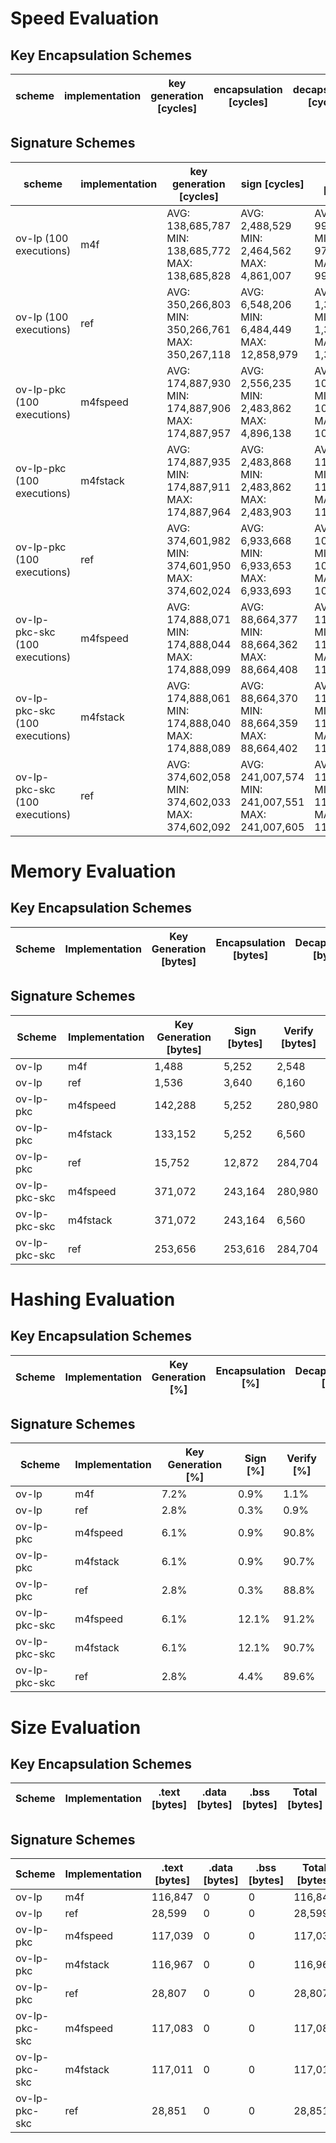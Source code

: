 # Speed Evaluation
## Key Encapsulation Schemes
| scheme | implementation | key generation [cycles] | encapsulation [cycles] | decapsulation [cycles] |
| ------ | -------------- | ----------------------- | ---------------------- | ---------------------- |
## Signature Schemes
| scheme | implementation | key generation [cycles] | sign [cycles] | verify [cycles] |
| ------ | -------------- | ----------------------- | ------------- | --------------- |
| ov-Ip (100 executions) | m4f | AVG: 138,685,787 <br /> MIN: 138,685,772 <br /> MAX: 138,685,828 | AVG: 2,488,529 <br /> MIN: 2,464,562 <br /> MAX: 4,861,007 | AVG: 993,529 <br /> MIN: 970,257 <br /> MAX: 996,849 |
| ov-Ip (100 executions) | ref | AVG: 350,266,803 <br /> MIN: 350,266,761 <br /> MAX: 350,267,118 | AVG: 6,548,206 <br /> MIN: 6,484,449 <br /> MAX: 12,858,979 | AVG: 1,309,303 <br /> MIN: 1,309,301 <br /> MAX: 1,309,336 |
| ov-Ip-pkc (100 executions) | m4fspeed | AVG: 174,887,930 <br /> MIN: 174,887,906 <br /> MAX: 174,887,957 | AVG: 2,556,235 <br /> MIN: 2,483,862 <br /> MAX: 4,896,138 | AVG: 10,699,967 <br /> MIN: 10,679,534 <br /> MAX: 10,703,471 |
| ov-Ip-pkc (100 executions) | m4fstack | AVG: 174,887,935 <br /> MIN: 174,887,911 <br /> MAX: 174,887,964 | AVG: 2,483,868 <br /> MIN: 2,483,862 <br /> MAX: 2,483,903 | AVG: 11,521,985 <br /> MIN: 11,494,511 <br /> MAX: 11,525,897 |
| ov-Ip-pkc (100 executions) | ref | AVG: 374,601,982 <br /> MIN: 374,601,950 <br /> MAX: 374,602,024 | AVG: 6,933,668 <br /> MIN: 6,933,653 <br /> MAX: 6,933,693 | AVG: 10,946,959 <br /> MIN: 10,946,937 <br /> MAX: 10,947,004 |
| ov-Ip-pkc-skc (100 executions) | m4fspeed | AVG: 174,888,071 <br /> MIN: 174,888,044 <br /> MAX: 174,888,099 | AVG: 88,664,377 <br /> MIN: 88,664,362 <br /> MAX: 88,664,408 | AVG: 11,458,067 <br /> MIN: 11,429,199 <br /> MAX: 11,462,352 |
| ov-Ip-pkc-skc (100 executions) | m4fstack | AVG: 174,888,061 <br /> MIN: 174,888,040 <br /> MAX: 174,888,089 | AVG: 88,664,370 <br /> MIN: 88,664,359 <br /> MAX: 88,664,402 | AVG: 11,521,533 <br /> MIN: 11,491,491 <br /> MAX: 11,525,897 |
| ov-Ip-pkc-skc (100 executions) | ref | AVG: 374,602,058 <br /> MIN: 374,602,033 <br /> MAX: 374,602,092 | AVG: 241,007,574 <br /> MIN: 241,007,551 <br /> MAX: 241,007,605 | AVG: 11,657,933 <br /> MIN: 11,657,906 <br /> MAX: 11,657,948 |
# Memory Evaluation
## Key Encapsulation Schemes
| Scheme | Implementation | Key Generation [bytes] | Encapsulation [bytes] | Decapsulation [bytes] |
| ------ | -------------- | ---------------------- | --------------------- | --------------------- |
## Signature Schemes
| Scheme | Implementation | Key Generation [bytes] | Sign [bytes] | Verify [bytes] |
| ------ | -------------- | ---------------------- | ------------ | -------------- |
| ov-Ip | m4f | 1,488 | 5,252 | 2,548 |
| ov-Ip | ref | 1,536 | 3,640 | 6,160 |
| ov-Ip-pkc | m4fspeed | 142,288 | 5,252 | 280,980 |
| ov-Ip-pkc | m4fstack | 133,152 | 5,252 | 6,560 |
| ov-Ip-pkc | ref | 15,752 | 12,872 | 284,704 |
| ov-Ip-pkc-skc | m4fspeed | 371,072 | 243,164 | 280,980 |
| ov-Ip-pkc-skc | m4fstack | 371,072 | 243,164 | 6,560 |
| ov-Ip-pkc-skc | ref | 253,656 | 253,616 | 284,704 |
# Hashing Evaluation
## Key Encapsulation Schemes
| Scheme | Implementation | Key Generation [%] | Encapsulation [%] | Decapsulation [%] |
| ------ | -------------- | ------------------ | ----------------- | ----------------- |
## Signature Schemes
| Scheme | Implementation | Key Generation [%] | Sign [%] | Verify [%] |
| ------ | -------------- | ------------------ | -------- | ---------- |
| ov-Ip | m4f | 7.2% | 0.9% | 1.1% |
| ov-Ip | ref | 2.8% | 0.3% | 0.9% |
| ov-Ip-pkc | m4fspeed | 6.1% | 0.9% | 90.8% |
| ov-Ip-pkc | m4fstack | 6.1% | 0.9% | 90.7% |
| ov-Ip-pkc | ref | 2.8% | 0.3% | 88.8% |
| ov-Ip-pkc-skc | m4fspeed | 6.1% | 12.1% | 91.2% |
| ov-Ip-pkc-skc | m4fstack | 6.1% | 12.1% | 90.7% |
| ov-Ip-pkc-skc | ref | 2.8% | 4.4% | 89.6% |
# Size Evaluation
## Key Encapsulation Schemes
| Scheme | Implementation | .text [bytes] | .data [bytes] | .bss [bytes] | Total [bytes] |
| ------ | -------------- | ------------- | ------------- | ------------ | ------------- |
## Signature Schemes
| Scheme | Implementation | .text [bytes] | .data [bytes] | .bss [bytes] | Total [bytes] |
| ------ | -------------- | ------------- | ------------- | ------------ | ------------- |
| ov-Ip | m4f | 116,847 | 0 | 0 | 116,847 |
| ov-Ip | ref | 28,599 | 0 | 0 | 28,599 |
| ov-Ip-pkc | m4fspeed | 117,039 | 0 | 0 | 117,039 |
| ov-Ip-pkc | m4fstack | 116,967 | 0 | 0 | 116,967 |
| ov-Ip-pkc | ref | 28,807 | 0 | 0 | 28,807 |
| ov-Ip-pkc-skc | m4fspeed | 117,083 | 0 | 0 | 117,083 |
| ov-Ip-pkc-skc | m4fstack | 117,011 | 0 | 0 | 117,011 |
| ov-Ip-pkc-skc | ref | 28,851 | 0 | 0 | 28,851 |
